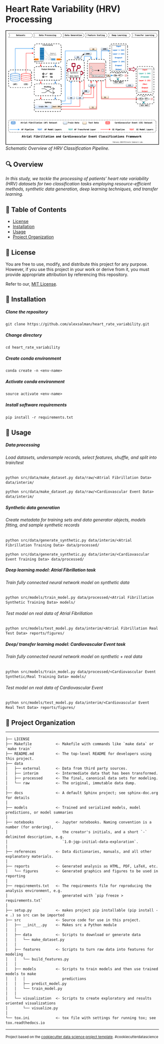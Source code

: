 Heart Rate Variability (HRV) Processing
==============================

![Framework](framework2.png)
*Schematic Overview of HRV Classification Pipeline.*

🔍 Overview
------------
*In this study, we tackle the processing of patients’ heart rate variability (HRV)
datasets for two classification tasks employing resource-efficient methods,
synthetic data generation, deep learning techniques, and transfer learning.* 

## 📑 Table of Contents

- [License](#license)
- [Installation](#installation)
- [Usage](#usage)
- [Project Organization](#project-organization)

## 📜 License
You are free to use, modify, and distribute this project for any purpose. However, if you use this project in your work or derive from it, you must provide appropriate attribution by referencing this repository.

Refer to our, [MIT License](https://github.com/alexsalman/heart_rate_variability?tab=MIT-1-ov-file).

## 🔧 Installation
##### Clone the repository
```
git clone https://github.com/alexsalman/heart_rate_variability.git
```
##### Change directory
```
cd heart_rate_variability
```
##### Create conda environment 
```
conda create -n <env-name>
```
##### Activate conda environment 
```
source activate <env-name>
```
##### Install software requirements
``
pip install -r requirements.txt
``

## 🚀 Usage
##### Data processing
###### Load datasets, undersample records, select features, shuffle, and split into train/test 
```
python src/data/make_dataset.py data/raw/<Atrial Fibrillation Data> data/interim/
```
```
python src/data/make_dataset.py data/raw/<Cardiovascular Event Data> data/interim/
```
##### Synthetic data generation
###### Create metadata for training sets and data generator objects, models fitting, and sample synthetic records
```
python src/data/generate_synthetic.py data/interim/<Atrial Fibrillation Training Data> data/processed/
```
```
python src/data/generate_synthetic.py data/interim/<Cardiovascular Event Training Data> data/processed/
```
##### Deep learning model: Atrial Fibrillation task
###### Train fully connected neural network model on synthetic data
```
python src/models/train_model.py data/processed/<Atrial Fibrillation Synthetic Training Data> models/
```
###### Test model on real data of Atrial Fibrillation
```
python src/models/test_model.py data/interim/<Atrial Fibrillation Real Test Data> reports/figures/
```
##### Deep/ transfer learning model: Cardiovascular Event task
###### Train fully connected neural network model on synthetic + real data
```
python src/models/train_model.py data/processed/<Cardiovascular Event Synthetic/Real Training Data> models/
```
###### Test model on real data of Cardiovascular Event
```
python src/models/test_model.py data/interim/<Cardiovascular Event Real Test Data> reports/figures/
```
## 📁 Project Organization

------------

    ├── LICENSE
    ├── Makefile           <- Makefile with commands like `make data` or `make train`
    ├── README.md          <- The top-level README for developers using this project.
    ├── data
    │   ├── external       <- Data from third party sources.
    │   ├── interim        <- Intermediate data that has been transformed.
    │   ├── processed      <- The final, canonical data sets for modeling.
    │   └── raw            <- The original, immutable data dump.
    │
    ├── docs               <- A default Sphinx project; see sphinx-doc.org for details
    │
    ├── models             <- Trained and serialized models, model predictions, or model summaries
    │
    ├── notebooks          <- Jupyter notebooks. Naming convention is a number (for ordering),
    │                         the creator's initials, and a short `-` delimited description, e.g.
    │                         `1.0-jqp-initial-data-exploration`.
    │
    ├── references         <- Data dictionaries, manuals, and all other explanatory materials.
    │
    ├── reports            <- Generated analysis as HTML, PDF, LaTeX, etc.
    │   └── figures        <- Generated graphics and figures to be used in reporting
    │
    ├── requirements.txt   <- The requirements file for reproducing the analysis environment, e.g.
    │                         generated with `pip freeze > requirements.txt`
    │
    ├── setup.py           <- makes project pip installable (pip install -e .) so src can be imported
    ├── src                <- Source code for use in this project.
    │   ├── __init__.py    <- Makes src a Python module
    │   │
    │   ├── data           <- Scripts to download or generate data
    │   │   └── make_dataset.py
    │   │
    │   ├── features       <- Scripts to turn raw data into features for modeling
    │   │   └── build_features.py
    │   │
    │   ├── models         <- Scripts to train models and then use trained models to make
    │   │   │                 predictions
    │   │   ├── predict_model.py
    │   │   └── train_model.py
    │   │
    │   └── visualization  <- Scripts to create exploratory and results oriented visualizations
    │       └── visualize.py
    │
    └── tox.ini            <- tox file with settings for running tox; see tox.readthedocs.io


--------

<p><small>Project based on the <a target="_blank" href="https://drivendata.github.io/cookiecutter-data-science/">cookiecutter data science project template</a>. #cookiecutterdatascience</small></p>
